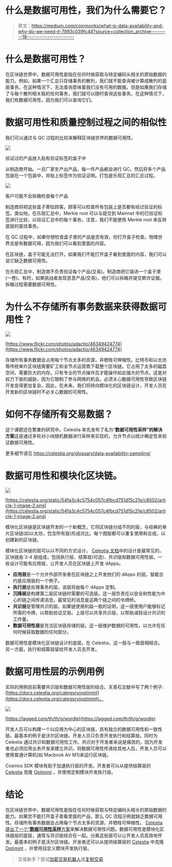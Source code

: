 # 什么是数据可用性，我们为什么需要它？

> 原文：<https://medium.com/coinmonks/what-is-data-availability-and-why-do-we-need-it-7993c039fc44?source=collection_archive---------18----------------------->

# 什么是数据可用性？

在区块链世界中，数据可用性是指在任何时候获取与特定编码头相关的原始数据的能力。例如，如果一个汇总只存储事务的散列，我们就不能查询被计算成散列的底层事务。在这种情况下，无法查询意味着我们没有可用的数据。但是如果我们存储了与每个散列相关联的任何事务，我们就可以随时查询这些事务。在这种情况下，我们有数据可用性，因为我们可以查询它们。

# 数据可用性和质量控制过程之间的相似性

我们可以通过与 QC 过程的比较来解释区块链世界的数据可用性。

![](img/6a7cdb6493535d79baa800229e4351eb.png)

验证过的产品放入贴有验证标签的盒子中

从制造商开始。一旦厂家生产出产品，每一件产品都会进行 QC。然后将多个产品包装在一个包装中，并贴上标签作为验证证明。打包是乐观汇总的汇总过程。

![](img/434b865d76aa4a55dbad547e4d165401.png)

客户可能不会拆箱检查每个产品

制造商将把这些盒子寄给顾客。顾客可以检查所有包装上是否都有经过验证的标签。类似地，在乐观汇总中，Merkle root 可以与提交到 Mainnet 中的已验证标签进行比较，以验证汇总中的每个事务。注意，我们不能使用 Merkle root 来反转底层的查找事务。

在 QC 过程中，如果你想检查盒子里的产品是否有效，你打开盒子检查。物理世界总是有数据可用，因为我们可以看到里面的内容。

在区块链，盒子可能无法打开。如果我们不能打开盒子看到里面的内容，我们可以说它缺乏数据可用性。

在乐观汇总中，制造商不负责验证每个产品(交易)。制造商把它装进一个盒子里(一卷)。有时，如果挑战者发现恶意产品(交易)，他们可以拆箱并提交欺诈证据。拆箱过程需要数据可用性。

# 为什么不存储所有事务数据来获得数据可用性？

![](img/999067dbf4b3501936ef57597ab3499e.png)

[https://www.flickr.com/photos/adactio/46349424774](https://www.flickr.com/photos/adactio/46349424774)

存储所有事务数据会占用每个节点太多的资源，并牺牲可伸缩性。比特币和以太坊等传统单片区块链需要矿工和全节点运营商下载整个区块链。它占用了太多的磁盘空间，需要巨大的内存。只有专业的节点操作员才能操作如此强大的节点。这是对权力下放的威胁，因为它限制了参与网络的机会。必须关心数据可用性导致区块链开发变得更加复杂。因此，在未来，我们将转向模块化的区块链设计，开发人员在开发新的区块链时不必关心数据的可用性。

# 如何不存储所有交易数据？

这个课题还在繁重的研究中。Celestia 率先发布了名为“**数据可用性采样”的解决方案**这是通过多轮对小块随机数据进行采样来实现的，允许节点以统计确定性来验证数据可用性。

更多细节请见 https://celestia.org/glossary/data-availability-sampling/

# 数据可用性和模块化区块链。

![](img/32217bd936c5eef412d6165cffabd72d.png)

[https://celestia.org/static/54fa3c4c5754c057c4fbcd751d15c21e/c8502/article-1-image-2.png](https://celestia.org/static/54fa3c4c5754c057c4fbcd751d15c21e/c8502/article-1-image-2.png)

模块化区块链是区块链开发的一个新概念，它将区块链分成不同的层，与经典的单片区块链(如以太坊，包含所有层)形成对比。每个图层都可以重复使用和合成，以创建新的区块链。

模块化区块链的层可以以不同的方式设计。 [Celestia 文档](https://celestia.org/learn/basics-of-modular-blockchains/)中的设计是最常见的。区块链由 3-4 层组成，包括执行层、结算层(可选)、共识层和数据可用性层。一些设计可能有应用层，让开发人员在区块链上开发 dApps。

*   **应用层**是一个允许外部开发者在区块链之上开发他们的 dApps 的层。智能合约是应用层的一个例子。
*   **执行层**是处理事务的层。该层将由每个 dApps 定制。
*   **沉降层**是构建第二层区块链时需要的可选层。这一层负责在以安全和性能为中心的链之间传递消息。最常见的消息是这两个链之间的令牌桥。
*   **共识层**是管理共识的层。如果链使用利益一致的证明，这一层使用户能够标记所需的令牌，以帮助验证交易。上层可以共享共识层，以帮助减轻设计共识的工作量。
*   **数据可用性层**是充当区块链存储的层。这一层维护数据的可用性，以允许在任何时候获取数据的任何部分。

数据可用性是模块化区块链设计的底层。在 Celestia，这一层与一致层相结合。另一方面，执行和结算层留给开发人员去开发。

# 数据可用性层的示例用例

实际的用例目前需要共识层和数据可用性层的结合。天青石文献中写了两个例子:[https://docs.celestia.org/category/optimint](https://docs.celestia.org/category/optimint)。

![](img/52d965d266cddcad26a6dd4966c53c2f.png)

[https://lagged.com/th/th/g/wordle](https://lagged.com/th/th/g/wordle)

开发人员可以构建一个以应用为中心的区块链，具有独立的数据可用性和一致性层。最基本的例子是沃尔区块链。开发人员只负责开发执行和结算层。同时为 Celestia 通过共识和数据可用性工作。共识对于开发者来说是痛苦的，因为开发者也必须应用业务开发来建立共识。将数据可用性传递给其他人后，开发人员可以使用普通计算机(如 Macbook Air M1)来运行区块链。

Cosmos SDK 模块有助于加速执行层的开发。开发者可以从提供结算层的 [Celestia](https://docs.celestia.org/) 克隆 [Optimint](https://docs.celestia.org/category/optimint) ，并使用定制模块开发执行层。

# 结论

在区块链世界中，数据可用性是指在任何时候获取与特定编码头相关的原始数据的能力。如果您不能打开盒子查看里面的产品，那么 QC 流程示例就缺乏数据可用性。存储所有事务数据会占用每个节点太多的资源，并牺牲可伸缩性。 [Celestia 提出了一个“**数据可用性采样**方案](https://celestia.org/glossary/data-availability-sampling/)来解决数据可用性问题。数据可用性是模块化区块链层的底层，通常与共识层结合在一起。分离这些层可以让开发人员高效地开发。最基本的例子是沃尔区块链。开发者还可以从提供结算层的 [Celestia](https://docs.celestia.org/) 中克隆 [Optimint](https://docs.celestia.org/category/optimint) ，并使用自定义模块开发执行层。

> 交易新手？尝试[加密交易机器人](/coinmonks/crypto-trading-bot-c2ffce8acb2a)或[复制交易](/coinmonks/top-10-crypto-copy-trading-platforms-for-beginners-d0c37c7d698c)